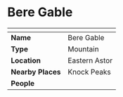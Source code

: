 # Bere Gable

| []() | |
| --- | --- |
| **Name** | Bere Gable |
| **Type** | Mountain |
| **Location** | Eastern Astor |
| **Nearby Places** | Knock Peaks |
| **People** | |